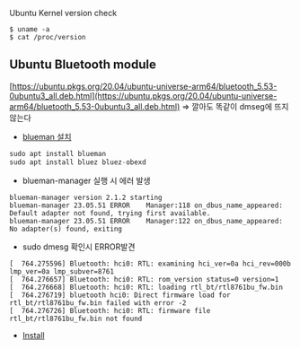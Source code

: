 Ubuntu Kernel version check
```shell
$ uname -a
$ cat /proc/version
```


## Ubuntu Bluetooth module
[https://ubuntu.pkgs.org/20.04/ubuntu-universe-arm64/bluetooth_5.53-0ubuntu3_all.deb.html](https://ubuntu.pkgs.org/20.04/ubuntu-universe-arm64/bluetooth_5.53-0ubuntu3_all.deb.html) => 깔아도 똑같이 dmseg에 뜨지 않는다
- [blueman 설치](https://linux.how2shout.com/how-to-install-blueman-on-linux-mint-or-ubuntu-20-04/)
```python
sudo apt install blueman
sudo apt install bluez bluez-obexd
```
- blueman-manager 실행 시 에러 발생
```shell
blueman-manager version 2.1.2 starting
blueman-manager 23.05.51 ERROR    Manager:118 on_dbus_name_appeared: Default adapter not found, trying first available.
blueman-manager 23.05.51 ERROR    Manager:122 on_dbus_name_appeared: No adapter(s) found, exiting

```
- sudo dmesg 확인시 ERROR발견
```shell
[  764.275596] Bluetooth: hci0: RTL: examining hci_ver=0a hci_rev=000b lmp_ver=0a lmp_subver=8761
[  764.276657] Bluetooth: hci0: RTL: rom_version status=0 version=1
[  764.276668] Bluetooth: hci0: RTL: loading rtl_bt/rtl8761bu_fw.bin
[  764.276719] bluetooth hci0: Direct firmware load for rtl_bt/rtl8761bu_fw.bin failed with error -2
[  764.276726] Bluetooth: hci0: RTL: firmware file rtl_bt/rtl8761bu_fw.bin not found
```
- [Install](https://forums.linuxmint.com/viewtopic.php?t=377733)
```
```
